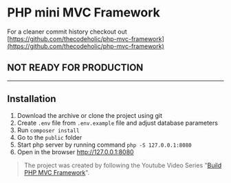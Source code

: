 # PHP mini MVC Framework

For a cleaner commit history checkout out [https://github.com/thecodeholic/php-mvc-framework](https://github.com/thecodeholic/php-mvc-framework) 

## NOT READY FOR PRODUCTION

----

## Installation

1. Download the archive or clone the project using git
1. Create `.env` file from `.env.example` file and adjust database parameters
1. Run `composer install`
1. Go to the `public` folder
1. Start php server by running command `php -S 127.0.0.1:8080`
1. Open in the browser http://127.0.0.1:8080


> The project was created by following the Youtube Video Series "[Build PHP MVC Framework](https://www.youtube.com/playlist?list=PLLQuc_7jk__Uk_QnJMPndbdKECcTEwTA1)".
